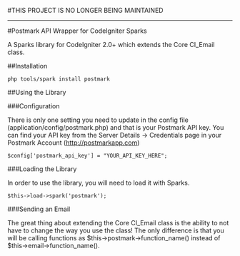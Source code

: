 #THIS PROJECT IS NO LONGER BEING MAINTAINED

* * *

#Postmark API Wrapper for CodeIgniter Sparks

A Sparks library for CodeIgniter 2.0+ which extends the Core CI_Email class.

##Installation

	php tools/spark install postmark

##Using the Library

###Configuration

There is only one setting you need to update in the config file (application/config/postmark.php) and that is your Postmark API key. You can find your API key from the Server Details -> Credentials page in your Postmark Account (http://postmarkapp.com)

	$config['postmark_api_key'] = "YOUR_API_KEY_HERE";

###Loading the Library

In order to use the library, you will need to load it with Sparks.

	$this->load->spark('postmark');

###Sending an Email

The great thing about extending the Core CI_Email class is the ability to not have to change the way you use the class! The only difference is that you will be calling functions as $this->postmark->function_name() instead of $this->email->function_name().
